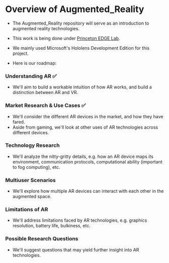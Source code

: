 # Overview of Augmented_Reality

* The Augmented_Reality repository will serve as an introduction to augmented reality technologies.
* This work is being done under [Princeton EDGE Lab](http://scenic.princeton.edu/about.php).
* We mainly used Microsoft's Hololens Development Edition for this project. 

* Here is our roadmap:

### Understanding AR :white_check_mark:
* We'll aim to build a workable intuition of how AR works, and build a distinction between AR and VR.

### Market Research & Use Cases :white_check_mark:
* We'll consider the different AR devices in the market, and how they have fared.
* Aside from gaming, we'll look at other uses of AR technologies across different devices.

### Technology Research
* We'll analyze the nitty-gritty details, e.g. how an AR device maps its environment, communication protocols, computational ability (important to fog computing), etc.

### Multiuser Scenarios
* We'll explore how multiple AR devices can interact with each other in the augmented space.

### Limitations of AR
* We'll address limitations faced by AR technologies, e.g. graphics resolution, battery life, bulkiness, etc.

### Possible Research Questions
* We'll suggest questions that may yield further insight into AR technologies.
